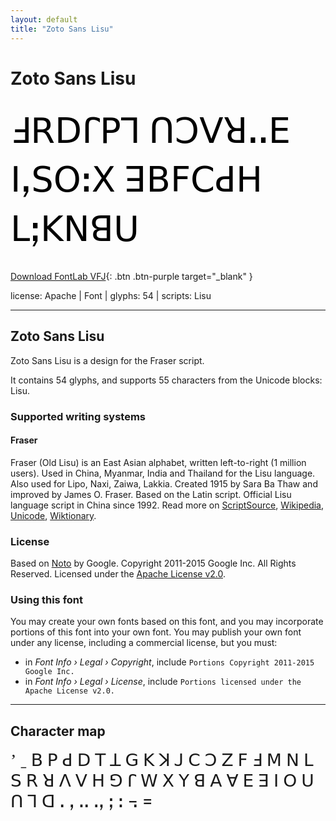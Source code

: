 ```yaml
---
layout: default
title: "Zoto Sans Lisu"
---
```


# Zoto Sans Lisu

<div contenteditable="true" style="font-family: 'Zoto Sans Lisu'; font-size: 4em; color:black; margin: 0.5em 0 0.5em 0; line-height: 1.4em;">
ꓞꓣꓓꓩꓑꓶ ꓵꓛꓦꓤꓺꓰ ꓲꓹꓢꓳꓽꓫ ꓱꓐꓝꓚꓒꓧ ꓡꓼꓗꓠꓭꓴ
</div>

[Download FontLab VFJ](https://downgit.github.io/#/home?url=https://github.com/fontlabcom/getgo-fonts/blob/main/getgo-fonts/apache/zotosans/zotosans-lisu.vfj){: .btn .btn-purple target="_blank" }

license: Apache \| Font \| glyphs: 54 \| scripts: Lisu

---


## Zoto Sans Lisu

Zoto Sans Lisu is a design for the Fraser script.

It contains 54 glyphs, and supports 55 characters from the Unicode blocks: Lisu.


### Supported writing systems


#### Fraser

Fraser (Old Lisu) is an East Asian alphabet, written left-to-right (1 million users). Used in China, Myanmar, India and Thailand for the Lisu language. Also used for Lipo, Naxi, Zaiwa, Lakkia. Created 1915 by Sara Ba Thaw and improved by James O. Fraser. Based on the Latin script. Official Lisu language script in China since 1992. Read more on [ScriptSource](https://scriptsource.org/scr/Lisu), [Wikipedia](https://en.wikipedia.org/wiki/ISO_15924:Lisu), [Unicode](https://www.unicode.org/versions/Unicode13.0.0/ch18.pdf#G44587), [Wiktionary](https://en.wiktionary.org/wiki/Category:Lisu_script).


### License

Based on [Noto](https://github.com/notofonts) by Google. Copyright 2011-2015 Google Inc. All Rights Reserved. Licensed under the [Apache License v2.0](https://www.apache.org/licenses/LICENSE-2.0.txt).

### Using this font

You may create your own fonts based on this font, and you may incorporate portions of this font into your own font. You may publish your own font under any license, including a commercial license, but you must:

- in _Font Info › Legal › Copyright_, include `Portions Copyright 2011-2015 Google Inc.`
- in _Font Info › Legal › License_, include `Portions licensed under the Apache License v2.0.`


---

## Character map

<div style="font-family: 'Zoto Sans Lisu'; font-size: 2em;">
ʼ ˍ ꓐ ꓑ ꓒ ꓓ ꓔ ꓕ ꓖ ꓗ ꓘ ꓙ ꓚ ꓛ ꓜ ꓝ ꓞ ꓟ ꓠ ꓡ ꓢ ꓣ ꓤ ꓥ ꓦ ꓧ ꓨ ꓩ ꓪ ꓫ ꓬ ꓭ ꓮ ꓯ ꓰ ꓱ ꓲ ꓳ ꓴ ꓵ ꓶ ꓷ ꓸ ꓹ ꓺ ꓻ ꓼ ꓽ ꓾ ꓿
</div>

